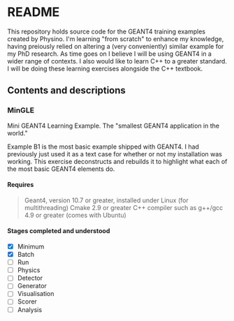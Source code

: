 # README #

This repository holds source code for the GEANT4 training examples created by 
Physino. I'm learning "from scratch" to enhance my knowledge, having preiously 
relied on altering a (very conveniently) similar example for my PhD research. As
 time goes on I believe I will be using GEANT4 in a wider range of contexts. I 
also would like to learn C++ to a greater standard. I will be doing these 
learning exercises alongside the C++ textbook.

## Contents and descriptions

### MinGLE
Mini GEANT4 Learning Example. The "smallest GEANT4 application in the world."

Example B1 is the most basic example shipped with GEANT4. I had previously just 
used it as a text case for whether or not my installation was working. This 
exercise deconstructs and rebuilds it to highlight what each of the most basic 
GEANT4 elements do.

#### Requires
> Geant4, version 10.7 or greater, installed under Linux (for multithreading)
> Cmake 2.9 or greater
> C++ compiler such as g++/gcc 4.9 or greater (comes with Ubuntu)

#### Stages completed and understood
- [x] Minimum
- [x] Batch
- [ ] Run
- [ ] Physics
- [ ] Detector
- [ ] Generator
- [ ] Visualisation
- [ ] Scorer
- [ ] Analysis